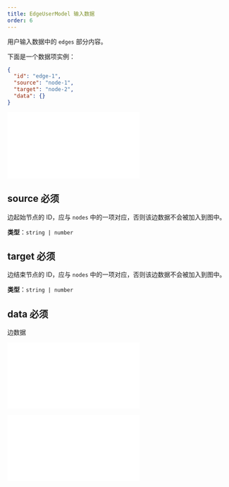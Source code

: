 ```yaml
---
title: EdgeUserModel 输入数据
order: 6
---
```


用户输入数据中的 `edges` 部分内容。

下面是一个数据项实例：

```json
{
  "id": "edge-1",
  "source": "node-1",
  "target": "node-2",
  "data": {}
}
```

<embed src="../../common/DataID.zh.md"></embed>

## source <Badge type="error">必须</Badge>

边起始节点的 ID，应与 `nodes` 中的一项对应，否则该边数据不会被加入到图中。

**类型**：`string | number`

## target <Badge type="error">必须</Badge>

边结束节点的 ID，应与 `nodes` 中的一项对应，否则该边数据不会被加入到图中。

**类型**：`string | number`

## data <Badge type="error">必须</Badge>

边数据

<embed src="../../common/DataAttrTips.zh.md"></embed>

<embed src="../../common/EdgeUserModel.zh.md"></embed>
